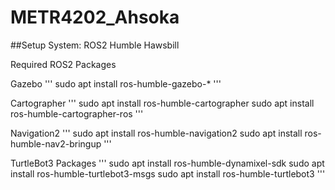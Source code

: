 # METR4202_Ahsoka

##Setup
System: ROS2 Humble Hawsbill

Required ROS2 Packages

Gazebo
'''
sudo apt install ros-humble-gazebo-*
'''

Cartographer
'''
sudo apt install ros-humble-cartographer
sudo apt install ros-humble-cartographer-ros
'''

Navigation2
'''
sudo apt install ros-humble-navigation2
sudo apt install ros-humble-nav2-bringup
'''

TurtleBot3 Packages
'''
sudo apt install ros-humble-dynamixel-sdk
sudo apt install ros-humble-turtlebot3-msgs
sudo apt install ros-humble-turtlebot3
'''

